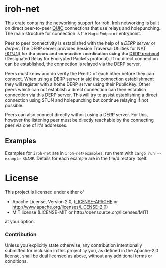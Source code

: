 # iroh-net

This crate contains the networking support for iroh. Iroh networking is built on direct peer-to-peer [QUIC](https://en.wikipedia.org/wiki/QUIC) connections that use relays and holepunching. The main structure for connection is the `MagicEndpoint` entrypoint.

Peer to peer connectivity is established with the help of a _DERP server_ or _derper_. The DERP server provides Session Traversal Utilities for NAT [(STUN)](https://en.wikipedia.org/wiki/STUN) for the peers and connection coordination using the [DERP protocol](https://pkg.go.dev/tailscale.com/derp) (Designated Relay for Encrypted Packets protocol). If no direct connection can be established, the connection is relayed via the DERP server.

Peers must know and do verify the PeerID of each other before they can connect. When using a DERP server to aid the connection establishment they will register with a home DERP server using their PublicKey.  Other peers which can not establish a direct connection can then establish connection via this DERP server.  This will try to assist establishing a direct connection using STUN and holepunching but continue relaying if not possible.

Peers can also connect directly without using a DERP server. For this, however the listening peer must be directly reachable by the connecting peer via one of it's addresses.

## Examples

Examples for `iroh-net` are in `iroh-net/examples`, run them with `cargo run --example $NAME`. Details for each example are in the file/directory itself.

# License

This project is licensed under either of

 * Apache License, Version 2.0, ([LICENSE-APACHE](LICENSE-APACHE) or
   http://www.apache.org/licenses/LICENSE-2.0)
 * MIT license ([LICENSE-MIT](LICENSE-MIT) or
   http://opensource.org/licenses/MIT)

at your option.

### Contribution

Unless you explicitly state otherwise, any contribution intentionally submitted
for inclusion in this project by you, as defined in the Apache-2.0 license,
shall be dual licensed as above, without any additional terms or conditions.
